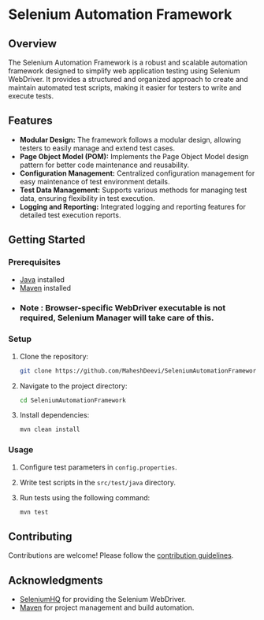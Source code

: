 # Selenium Automation Framework

## Overview

The Selenium Automation Framework is a robust and scalable automation framework designed to simplify web application testing using Selenium WebDriver. It provides a structured and organized approach to create and maintain automated test scripts, making it easier for testers to write and execute tests.

## Features

- **Modular Design:** The framework follows a modular design, allowing testers to easily manage and extend test cases.
- **Page Object Model (POM):** Implements the Page Object Model design pattern for better code maintenance and reusability.
- **Configuration Management:** Centralized configuration management for easy maintenance of test environment details.
- **Test Data Management:** Supports various methods for managing test data, ensuring flexibility in test execution.
- **Logging and Reporting:** Integrated logging and reporting features for detailed test execution reports.

## Getting Started

### Prerequisites

- [Java](https://www.java.com/) installed
- [Maven](https://maven.apache.org/) installed
- ### Note : Browser-specific WebDriver executable is not required, Selenium Manager will take care of this.

### Setup

1. Clone the repository:

    ```bash
    git clone https://github.com/MaheshDeevi/SeleniumAutomationFramework.git
    ```

2. Navigate to the project directory:

    ```bash
    cd SeleniumAutomationFramework
    ```

3. Install dependencies:

    ```bash
    mvn clean install
    ```

### Usage

1. Configure test parameters in `config.properties`.
2. Write test scripts in the `src/test/java` directory.
3. Run tests using the following command:

    ```bash
    mvn test
    ```

## Contributing

Contributions are welcome! Please follow the [contribution guidelines](CONTRIBUTING.md).

## Acknowledgments

- [SeleniumHQ](https://www.selenium.dev/) for providing the Selenium WebDriver.
- [Maven](https://maven.apache.org/) for project management and build automation.


